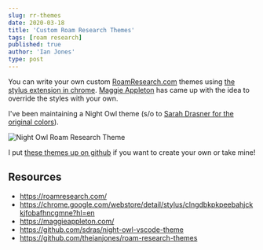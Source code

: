 ```yaml
---
slug: rr-themes
date: 2020-03-18
title: 'Custom Roam Research Themes'
tags: [roam research]
published: true
author: 'Ian Jones'
type: post
---
```


You can write your own custom [RoamResearch.com](https://roamresearch.com/) themes using [the stylus extension in chrome](https://chrome.google.com/webstore/detail/stylus/clngdbkpkpeebahjckkjfobafhncgmne?hl=en). [Maggie Appleton](https://maggieappleton.com/) has came up with the idea to override the styles with your own.

I've been maintaining a Night Owl theme (s/o to [Sarah Drasner for the original colors](https://github.com/sdras/night-owl-vscode-theme)).

![Night Owl Roam Research Theme](./assets/2020-03-18-custom-roam-themes/01.png)

I put [these themes up on github](https://github.com/theianjones/roam-research-themes) if you want to create your own or take mine!

## Resources

- https://roamresearch.com/
- https://chrome.google.com/webstore/detail/stylus/clngdbkpkpeebahjckkjfobafhncgmne?hl=en
- https://maggieappleton.com/
- https://github.com/sdras/night-owl-vscode-theme
- https://github.com/theianjones/roam-research-themes
